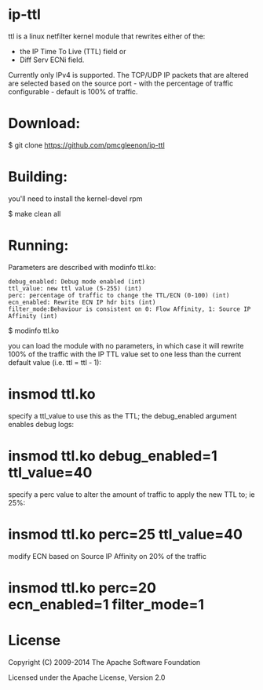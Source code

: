 # ip-ttl

ttl is a linux netfilter kernel module that rewrites either of the:
  - the IP Time To Live (TTL) field or 
  - Diff Serv ECNi field.

Currently only IPv4 is supported. The TCP/UDP IP packets that are altered are selected based on the
source port - with the percentage of traffic configurable - default is 100% of traffic.

# Download:

  $ git clone https://github.com/pmcgleenon/ip-ttl

# Building:

you'll need to install the kernel-devel rpm 

   $ make clean all

# Running: 

Parameters are described with modinfo ttl.ko:

    debug_enabled: Debug mode enabled (int)
    ttl_value: new ttl value (5-255) (int)
    perc: percentage of traffic to change the TTL/ECN (0-100) (int)
    ecn_enabled: Rewrite ECN IP hdr bits (int)
    filter_mode:Behaviour is consistent on 0: Flow Affinity, 1: Source IP Affinity (int)

   
   $ modinfo ttl.ko

you can load the module with no parameters, in which case it will rewrite 100% of the traffic 
with the IP TTL value set to one less than the current default value (i.e. ttl = ttl - 1):

   # insmod ttl.ko 

specify a ttl_value to use this as the TTL; the debug_enabled argument enables debug logs: 

   # insmod ttl.ko debug_enabled=1 ttl_value=40

specify a perc value to alter the amount of traffic to apply the new TTL to; ie 25%:

   # insmod ttl.ko perc=25 ttl_value=40

modify ECN based on Source IP Affinity on 20% of the traffic

   # insmod ttl.ko perc=20 ecn_enabled=1 filter_mode=1


# License

Copyright (C) 2009-2014 The Apache Software Foundation

Licensed under the Apache License, Version 2.0 
